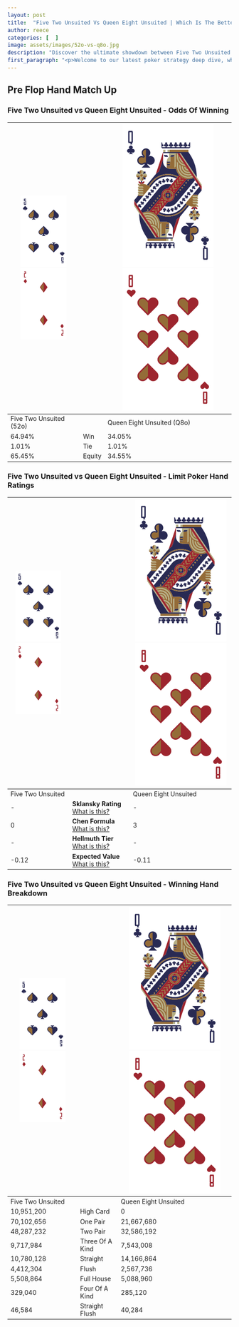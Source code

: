 ```yaml
---
layout: post
title:  "Five Two Unsuited Vs Queen Eight Unsuited | Which Is The Better Hand In Poker? A Complete Guide"
author: reece
categories: [  ]
image: assets/images/52o-vs-q8o.jpg
description: "Discover the ultimate showdown between Five Two Unsuited and Queen Eight Unsuited in poker! Uncover the odds, strategies, and scenarios where one hand triumphs over the other. Get ready to up your poker game with this thrilling analysis."
first_paragraph: "<p>Welcome to our latest poker strategy deep dive, where we're pitting two distinct hands against each other in a high-stakes showdown: Five Two Unsuited vs Queen Eight Unsuited.</p><p>In the dynamic world of poker, every decision counts, and knowing which hand holds the upper hand is key to your success at the table.</p><p>In this article, we'll dissect these two hands, explore the scenarios where one dominates the other, and equip you with the knowledge to make strategic choices that can tip the odds in your favor.</p><p>Get ready to unravel the intriguing dynamics of these poker hands and elevate your game to new heights.</p>"
---
```




[comment]: # (sp0)

## Pre Flop Hand Match Up

<div class="table hand-ratings" markdown="1"> 



### Five Two Unsuited vs Queen Eight Unsuited - Odds Of Winning


    
| ![image info](assets/images/hand1/5.png) ![image info](assets/images/hand1/2o.png) |  | ![image info](assets/images/hand2/Q.png) ![image info](assets/images/hand2/8o.png) |
| -------- | -------- | -------- |
| Five Two Unsuited (52o) |  | Queen Eight Unsuited (Q8o) |
| 64.94% | Win | 34.05% |
| 1.01% | Tie | 1.01% |
| 65.45% | Equity | 34.55% |




[comment]: # (sp1)



### Five Two Unsuited vs Queen Eight Unsuited - Limit Poker Hand Ratings


    
| ![image info](assets/images/hand1/5.png) ![image info](assets/images/hand1/2o.png) |  | ![image info](assets/images/hand2/Q.png) ![image info](assets/images/hand2/8o.png) |
| -------- | -------- | -------- |
| Five Two Unsuited |  | Queen Eight Unsuited |
| - | **Sklansky Rating** [What is this?](/sklansky-rating-explained) | - |
| 0 | **Chen Formula** [What is this?](/chen-formula-explained) | 3 |
| - | **Hellmuth Tier** [What is this?](/Hellmuth-tier-explained) | - |
| -0.12 | **Expected Value** [What is this?](/expected-value-explained) | -0.11 |




[comment]: # (sp2)



### Five Two Unsuited vs Queen Eight Unsuited - Winning Hand Breakdown


    
| ![image info](assets/images/hand1/5.png) ![image info](assets/images/hand1/2o.png) |  | ![image info](assets/images/hand2/Q.png) ![image info](assets/images/hand2/8o.png) |
| -------- | -------- | -------- |
| Five Two Unsuited |  | Queen Eight Unsuited |
| 10,951,200 | High Card | 0 |
| 70,102,656 | One Pair | 21,667,680 |
| 48,287,232 | Two Pair | 32,586,192 |
| 9,717,984 | Three Of A Kind | 7,543,008 |
| 10,780,128 | Straight | 14,166,864 |
| 4,412,304 | Flush | 2,567,736 |
| 5,508,864 | Full House | 5,088,960 |
| 329,040 | Four Of A Kind | 285,120 |
| 46,584 | Straight Flush | 40,284 |




[comment]: # (sp3)



</div>

[comment]: # (sp4)



[comment]: # (sp5)

